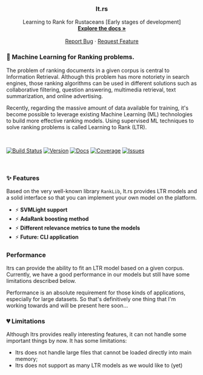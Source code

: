 <!-- PROJECT LOGO -->
<br />
<p align="center">
  <h3 align="center">lt.rs</h3>

  <p align="center">
    Learning to Rank for Rustaceans [Early stages of development]
    <br />
    <a href=""><strong>Explore the docs »</strong></a>
    <br />
    <br />
    <a href="https://github.com/marcosfpr/lt.rs/issues">Report Bug</a>
    ·
    <a href="https://github.com/marcosfpr/lt.rs/issues">Request Feature</a>
  </p>
</p>

### 🌟 Machine Learning for Ranking problems.

The problem of ranking documents in a given corpus is central to Information Retrieval. Although this problem has more notoriety in search engines, those ranking algorithms can be used in different solutions such as collaborative filtering, question answering, multimedia retrieval, text summarization, and online advertising.

Recently, regarding the massive amount of data available for training, it's become possible to leverage existing Machine Learning (ML) technologies to build more effective ranking models. Using supervised ML techniques to solve ranking problems is called Learning to Rank (LTR). 


<br/>

[![Build Status](https://img.shields.io/github/workflow/status/marcosfpr/ltrs/Unit%20tests)](https://img.shields.io/github/workflow/status/marcosfpr/ltrs/Unit%20tests)
[![Version](https://img.shields.io/crates/v/ltrs)](https://crates.io/crates/ltrs)
[![Docs](https://img.shields.io/docsrs/ltrs)](https://docs.rs/ltrs)
[![Coverage](https://img.shields.io/codecov/c/github/marcosfpr/ltrs)](https://img.shields.io/codecov/c/github/marcosfpr/ltrs)
[![Issues](https://img.shields.io/github/issues/marcosfpr/ltrs)](https://img.shields.io/github/issues/marcosfpr/ltrs)

<br/>


### ✨ Features
Based on the very well-known library `RankLib`, lt.rs provides LTR models and a solid interface so that you can implement your own model on
the platform.

- ⚡️ **SVMLight support**
- ⚡️ **AdaRank boosting method**
- ⚡️ **Different relevance metrics to tune the models**
- ⚡️ **Future: CLI application**

### Performance
ltrs can provide the ability to fit an LTR model based on a given corpus. Currently, we have a good performance in our models but still have some limitations described below.

Performance is an absolute requirement for those kinds of applications, especially for large datasets. So that's definitively one thing that I'm working towards and will be present here soon...

### 💔 Limitations
Although ltrs provides really interesting features, it can not handle some important things by now. It has some limitations:

- ltrs does not handle large files that cannot be loaded directly into main memory;
- ltrs does not support as many LTR models as we would like to (yet)
